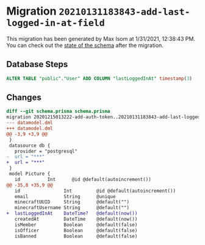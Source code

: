 # Migration `20210131183843-add-last-logged-in-at-field`

This migration has been generated by Max Isom at 1/31/2021, 12:38:43 PM.
You can check out the [state of the schema](./schema.prisma) after the migration.

## Database Steps

```sql
ALTER TABLE "public"."User" ADD COLUMN "lastLoggedInAt" timestamp(3)   DEFAULT CURRENT_TIMESTAMP
```

## Changes

```diff
diff --git schema.prisma schema.prisma
migration 20201215013222-add-auth-token..20210131183843-add-last-logged-in-at-field
--- datamodel.dml
+++ datamodel.dml
@@ -3,9 +3,9 @@
 }
 datasource db {
   provider = "postgresql"
-  url = "***"
+  url = "***"
 }
 model Picture {
   id          Int      @id @default(autoincrement())
@@ -35,8 +35,9 @@
   id                Int         @id @default(autoincrement())
   email             String      @unique
   minecraftUUID     String      @default("")
   minecraftUsername String      @default("")
+  lastLoggedInAt    DateTime?   @default(now())
   createdAt         DateTime    @default(now())
   isMember          Boolean     @default(false)
   isOfficer         Boolean     @default(false)
   isBanned          Boolean     @default(false)
```


